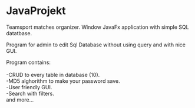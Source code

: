 # JavaProjekt

Teamsport matches organizer.
Window JavaFx application with simple SQL datatbase.


Program for admin to edit Sql Database without using query and with nice GUI.<br />

Program contains:<br />\
-CRUD to every table in database (10).\
-MD5 alghorithm to make your password save.\
-User friendly GUI.\
-Search with filters.\
and more...  




